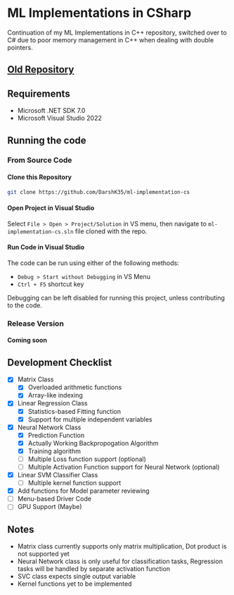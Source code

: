 # ML Implementations in CSharp

Continuation of my ML Implementations in C++ repository, switched over to C# due to poor memory management in C++ when dealing with double pointers.

## [Old Repository](https://github.com/DarshK35/ML-Implementations-C-)

## Requirements
* Microsoft .NET SDK 7.0
* Microsoft Visual Studio 2022

## Running the code
### From Source Code
#### Clone this Repository

```sh
git clone https://github.com/DarshK35/ml-implementation-cs
```

#### Open Project in Visual Studio
Select `File > Open > Project/Solution` in VS menu, then navigate to `ml-implementation-cs.sln` file cloned with the repo.

#### Run Code in Visual Studio
The code can be run using either of the following methods:

- `Debug > Start without Debugging` in VS Menu
- `Ctrl + F5` shortcut key

Debugging can be left disabled for running this project, unless contributing to the code.


### Release Version
#### Coming soon

## Development Checklist

- [x] Matrix Class
	- [x] Overloaded arithmetic functions
	- [x] Array-like indexing
- [x] Linear Regression Class
	- [x] Statistics-based Fitting function
	- [x] Support for multiple independent variables
- [x] Neural Network Class
	- [x] Prediction Function
	- [x] Actually Working Backpropogation Algorithm
	- [x] Training algorithm
	- [ ] Multiple Loss function support (optional)
	- [ ] Multiple Activation Function support for Neural Network (optional)
- [x] Linear SVM Classifier Class
	- [ ] Multiple kernel function support
- [x] Add functions for Model parameter reviewing
- [ ] Menu-based Driver Code
- [ ] GPU Support (Maybe)

## Notes
* Matrix class currently supports only matrix multiplication, Dot product is not supported yet
* Neural Network class is only useful for classification tasks, Regression tasks will be handled by separate activation function
* SVC class expects single output variable
* Kernel functions yet to be implemented